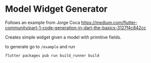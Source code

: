 # Model Widget Generator

Follows an example from Jorge Coca https://medium.com/flutter-community/part-1-code-generation-in-dart-the-basics-3127f4c842cc

Creates simple widget given a model with primitive fields. 

to generate go to `/example` and run

```flutter packages pub run build_runner build```



